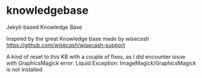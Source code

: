 # knowledgebase
Jekyll-based Knowledge Base

Inspired by the great Knowledge base made by wisecash
https://github.com/wisecash/wisecash-support

A kind of reset to this KB with a couple of fixes, as I did encounter issue with GraphicsMagick
error: Liquid Exception: ImageMagick/GraphicsMagick is not installed
